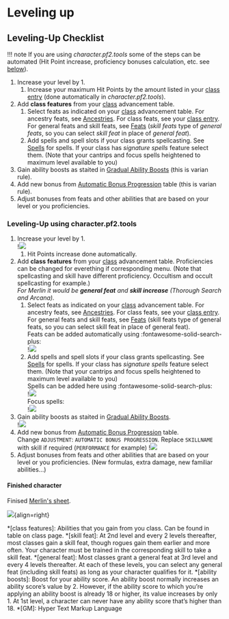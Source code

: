 # Leveling up

## Leveling-Up Checklist

!!! note
    If you are using *character.pf2.tools* some of the steps can be automated (Hit Point increase, proficiency bonuses calculation, etc. see [below](#leveling-up-using-character-pf2-tools)).

1. Increase your level by 1.
    1. Increase your maximum Hit Points by the amount listed in your [class entry](https://2e.aonprd.com/Classes.aspx) (done automatically in *character.pf2.tools*).
1. Add **class features** from your [class](https://2e.aonprd.com/Classes.aspx) advancement table.
    1. Select feats as indicated on your [class](https://2e.aonprd.com/Classes.aspx) advancement table. For ancestry feats, see [Ancestries](https://2e.aonprd.com/Ancestries.aspx). For class feats, see your [class entry](https://2e.aonprd.com/Classes.aspx). For general feats and skill feats, see [Feats](https://2e.aonprd.com/Feats.aspx) (*skill feats* type of *general feats*, so you can select *skill feat* in place of *general feat*).
    1. Add spells and spell slots if your class grants spellcasting. See [Spells](https://2e.aonprd.com/Spells.aspx) for spells. If your class has *signature spells* feature select them. (Note that your cantrips and focus spells heightened to maximum level available to you)
1. Gain ability boosts as staited in [Gradual Ability Boosts](https://2e.aonprd.com/Rules.aspx?ID=1300) (this is varian rule).
1. Add new bonus from [Automatic Bonus Progression](https://2e.aonprd.com/Rules.aspx?ID=1357) table (this is varian rule).
1. Adjust bonuses from feats and other abilities that are based on your level or you proficiencies.

### Leveling-Up using **character.pf2.tools**

1. Increase your level by 1.  
   !![](screen/up-1.gif)
    1. Hit Points increase done automatically.
1. Add **class features** from your [class](https://2e.aonprd.com/Classes.aspx) advancement table.
   Proficiencies can be changed for everething if corresponding menu. (Note that spellcasting and skill have different proficiency. Occultism and occult spellcasting for example.)      
   *For Merlin it would be <b>general feat</b> and <b>skill increase</b> (Thorough Search and Arcana).*
    1. Select feats as indicated on your [class](https://2e.aonprd.com/Classes.aspx) advancement table. For ancestry feats, see [Ancestries](https://2e.aonprd.com/Ancestries.aspx). For class feats, see your [class entry](https://2e.aonprd.com/Classes.aspx). For general feats and skill feats, see [Feats](https://2e.aonprd.com/Feats.aspx) (skill feats type of general feats, so you can select skill feat in place of general feat).  
   Feats can be added automatically using :fontawesome-solid-search-plus:  
       !![](screen/up-3.gif) 
    1. Add spells and spell slots if your class grants spellcasting. See [Spells](https://2e.aonprd.com/Spells.aspx) for spells. If your class has *signature spells* feature select them. (Note that your cantrips and focus spells heightened to maximum level available to you)   
       Spells can be added here using :fontawesome-solid-search-plus:    
       !![](screen/up-4.gif)  
       Focus spells:  
       !![](screen/spell-4.png)  
1. Gain ability boosts as staited in [Gradual Ability Boosts](https://2e.aonprd.com/Rules.aspx?ID=1300).  
   !![](screen/up-5.gif)  
1. Add new bonus from [Automatic Bonus Progression](https://2e.aonprd.com/Rules.aspx?ID=1357) table.  
   Change `ADJUSTMENT`: `AUTOMATIC BONUS PROGRESSION`. Replace `SKILLNAME` with skill if required (`PERFORMANCE` for example)
   !![](screen/up-6.gif)  
1. Adjust bonuses from feats and other abilities that are based on your level or you proficiencies. (New formulas, extra damage, new familiar abilities...)

#### Finished character

Finised [Merlin's sheet](https://character.pf2.tools/?Lfw0dtTD).

![](screen/merlin-lvl-3.png){align=right}

*[class features]: Abilities that you gain from you class. Can be found in table on class page.
*[skill feat]: At 2nd level and every 2 levels thereafter, most classes gain a skill feat, though rogues gain them earlier and more often. Your character must be trained in the corresponding skill to take a skill feat.
*[general feat]: Most classes grant a general feat at 3rd level and every 4 levels thereafter. At each of these levels, you can select any general feat (including skill feats) as long as your character qualifies for it. 
*[ability boosts]: Boost for your ability score. An ability boost normally increases an ability score’s value by 2. However, if the ability score to which you’re applying an ability boost is already 18 or higher, its value increases by only 1. At 1st level, a character can never have any ability score that’s higher than 18.
*[GM]: Hyper Text Markup Language